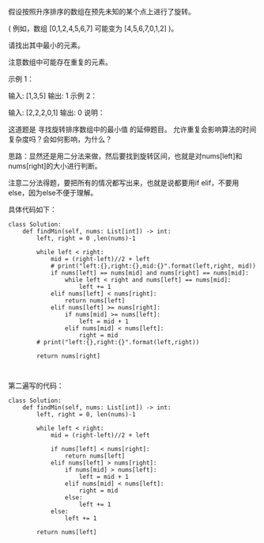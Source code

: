 假设按照升序排序的数组在预先未知的某个点上进行了旋转。

( 例如，数组 [0,1,2,4,5,6,7] 可能变为 [4,5,6,7,0,1,2] )。

请找出其中最小的元素。

注意数组中可能存在重复的元素。

示例 1：

输入: [1,3,5]
输出: 1
示例 2：

输入: [2,2,2,0,1]
输出: 0
说明：

这道题是 寻找旋转排序数组中的最小值 的延伸题目。
允许重复会影响算法的时间复杂度吗？会如何影响，为什么？


思路：显然还是用二分法来做，然后要找到旋转区间，也就是对nums[left]和nums[right]的大小进行判断。

注意二分法得题，要把所有的情况都写出来，也就是说都要用if elif，不要用else，因为else不便于理解。


具体代码如下：
```
class Solution:
    def findMin(self, nums: List[int]) -> int:
        left, right = 0 ,len(nums)-1

        while left < right:
            mid = (right-left)//2 + left
            # print("left:{},right:{},mid:{}".format(left,right, mid))
            if nums[left] == nums[mid] and nums[right] == nums[mid]:
                while left < right and nums[left] == nums[mid]:
                    left += 1
            elif nums[left] < nums[right]:
                return nums[left]
            elif nums[left] >= nums[right]:
                if nums[mid] >= nums[left]:
                    left = mid + 1
                elif nums[mid] < nums[left]:
                    right = mid
        # print("left:{},right:{}".format(left,right))

        return nums[right]
                


```


第二遍写的代码：
```
class Solution:
    def findMin(self, nums: List[int]) -> int:
        left, right = 0, len(nums)-1

        while left < right:
            mid = (right-left)//2 + left

            if nums[left] < nums[right]:
                return nums[left]
            elif nums[left] > nums[right]:
                if nums[mid] > nums[left]:
                    left = mid + 1
                elif nums[mid] < nums[left]:
                    right = mid
                else:
                    left += 1
            else:
                left += 1
        
        return nums[left]
```